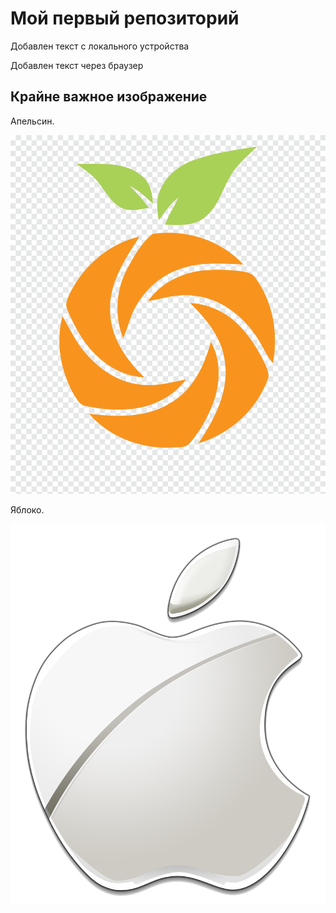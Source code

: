 # Мой первый репозиторий

Добавлен текст с локального устройства

Добавлен текст через браузер


## Крайне важное изображение

Апельсин.

![Должен был быть апельсин](orange.png)

Яблоко.

![Должно было быть яблоко](apple.png)
